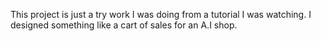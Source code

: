This project is just a try work I was doing from a tutorial I was watching.
I designed something like a cart of sales for an A.I shop.
